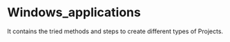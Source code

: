 # Windows_applications
It contains the tried methods and steps to create different types of Projects.
